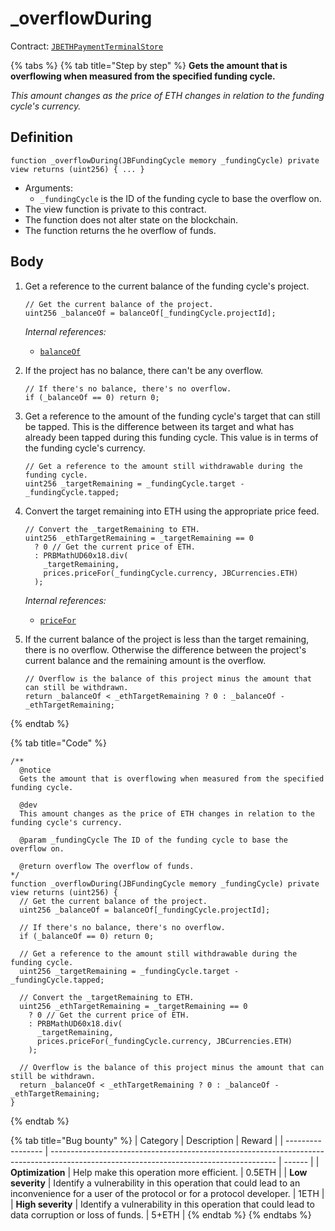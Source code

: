 # \_overflowDuring

Contract: [`JBETHPaymentTerminalStore`](../)​‌

{% tabs %}
{% tab title="Step by step" %}
**Gets the amount that is overflowing when measured from the specified funding cycle.**

_This amount changes as the price of ETH changes in relation to the funding cycle's currency._

## Definition

```solidity
function _overflowDuring(JBFundingCycle memory _fundingCycle) private view returns (uint256) { ... }
```

* Arguments:
  * `_fundingCycle` is the ID of the funding cycle to base the overflow on.
* The view function is private to this contract.
* The function does not alter state on the blockchain.
* The function returns the he overflow of funds.

## Body

1.  Get a reference to the current balance of the funding cycle's project.

    ```solidity
    // Get the current balance of the project.
    uint256 _balanceOf = balanceOf[_fundingCycle.projectId];
    ```

    _Internal references:_

    * [`balanceOf`](../properties/balanceof.md)
2.  If the project has no balance, there can't be any overflow.

    ```solidity
    // If there's no balance, there's no overflow.
    if (_balanceOf == 0) return 0;
    ```
3.  Get a reference to the amount of the funding cycle's target that can still be tapped. This is the difference between its target and what has already been tapped during this funding cycle. This value is in terms of the funding cycle's currency.

    ```solidity
    // Get a reference to the amount still withdrawable during the funding cycle.
    uint256 _targetRemaining = _fundingCycle.target - _fundingCycle.tapped;
    ```
4.  Convert the target remaining into ETH using the appropriate price feed.

    ```solidity
    // Convert the _targetRemaining to ETH.
    uint256 _ethTargetRemaining = _targetRemaining == 0
      ? 0 // Get the current price of ETH.
      : PRBMathUD60x18.div(
        _targetRemaining,
        prices.priceFor(_fundingCycle.currency, JBCurrencies.ETH)
      );
    ```

    _Internal references:_

    * [`priceFor`](../../../../../../protocol-v2/specifications/contracts/jbprices/read/pricefor.md)
5.  If the current balance of the project is less than the target remaining, there is no overflow. Otherwise the difference between the project's current balance and the remaining amount is the overflow.

    ```solidity
    // Overflow is the balance of this project minus the amount that can still be withdrawn.
    return _balanceOf < _ethTargetRemaining ? 0 : _balanceOf - _ethTargetRemaining;
    ```
{% endtab %}

{% tab title="Code" %}
```solidity
/**
  @notice
  Gets the amount that is overflowing when measured from the specified funding cycle.

  @dev
  This amount changes as the price of ETH changes in relation to the funding cycle's currency.

  @param _fundingCycle The ID of the funding cycle to base the overflow on.

  @return overflow The overflow of funds.
*/
function _overflowDuring(JBFundingCycle memory _fundingCycle) private view returns (uint256) {
  // Get the current balance of the project.
  uint256 _balanceOf = balanceOf[_fundingCycle.projectId];

  // If there's no balance, there's no overflow.
  if (_balanceOf == 0) return 0;

  // Get a reference to the amount still withdrawable during the funding cycle.
  uint256 _targetRemaining = _fundingCycle.target - _fundingCycle.tapped;

  // Convert the _targetRemaining to ETH.
  uint256 _ethTargetRemaining = _targetRemaining == 0
    ? 0 // Get the current price of ETH.
    : PRBMathUD60x18.div(
      _targetRemaining,
      prices.priceFor(_fundingCycle.currency, JBCurrencies.ETH)
    );

  // Overflow is the balance of this project minus the amount that can still be withdrawn.
  return _balanceOf < _ethTargetRemaining ? 0 : _balanceOf - _ethTargetRemaining;
}
```
{% endtab %}

{% tab title="Bug bounty" %}
| Category          | Description                                                                                                                            | Reward |
| ----------------- | -------------------------------------------------------------------------------------------------------------------------------------- | ------ |
| **Optimization**  | Help make this operation more efficient.                                                                                               | 0.5ETH |
| **Low severity**  | Identify a vulnerability in this operation that could lead to an inconvenience for a user of the protocol or for a protocol developer. | 1ETH   |
| **High severity** | Identify a vulnerability in this operation that could lead to data corruption or loss of funds.                                        | 5+ETH  |
{% endtab %}
{% endtabs %}
